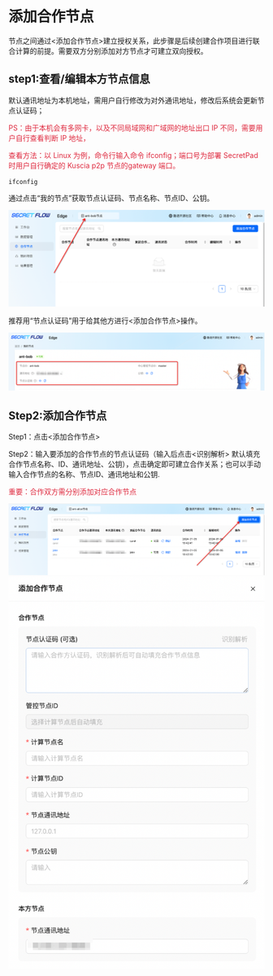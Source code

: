 # 添加合作节点

节点之间通过<添加合作节点>建立授权关系，此步骤是后续创建合作项目进行联合计算的前提。需要双方分别添加对方节点才可建立双向授权。

## step1:查看/编辑本方节点信息

默认通讯地址为本机地址，需用户自行修改为对外通讯地址，修改后系统会更新节点认证码；

<font color=#DF2A3F>PS：由于本机会有多网卡，以及不同局域网和广域网的地址出口 IP 不同，需要用户自行查看判断 IP 地址，

查看方法：以 Linux 为例，命令行输入命令 ifconfig；端口号为部署 SecretPad 时用户自行确定的 Kuscia p2p 节点的gateway
端口。</font>

```shell
ifconfig
```

通过点击“我的节点”获取节点认证码、节点名称、节点ID、公钥。

![Cooperation1](../../imgs/cooperation_p2p1.png)

推荐用“节点认证码”用于给其他方进行<添加合作节点>操作。

![Cooperation2](../../imgs/cooperation_p2p2.png)

## Step2:添加合作节点

Step1：点击<添加合作节点>

Step2：输入要添加的合作节点的节点认证码（输入后点击<识别解析>
默认填充合作节点名称、ID、通讯地址、公钥），点击确定即可建立合作关系；也可以手动输入合作节点的名称、节点ID、通讯地址和公钥.

<font color=#DF2A3F>重要：合作双方需分别添加对应合作节点</font>

![Cooperation3](../../imgs/cooperation_p2p3.png)
![Cooperation4](../../imgs/cooperation_p2p4.png)
